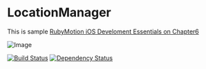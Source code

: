 LocationManager
===============

This is sample [RubyMotion iOS Develoment Essentials on Chapter6](http://www.amazon.co.jp/RubyMotion-iOS-Develoment-Essentials-ebook/dp/B00DZJA81Y)

![Image](http://ecx.images-amazon.com/images/I/51kCK5YRqmL._AA278_PIkin4,BottomRight,-27,22_AA300_SH20_OU09_.jpg)

[![Build Status](https://travis-ci.org/shigemk2/LocationManager.png?branch=master)](https://travis-ci.org/shigemk2/LocationManager)
[![Dependency Status](https://gemnasium.com/shigemk2/LocationManager.png)](https://gemnasium.com/shigemk2/LocationManager)


